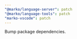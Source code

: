 ```yaml
---
"@marko/language-server": patch
"@marko/language-tools": patch
"marko-vscode": patch
---
```


Bump package dependencies.
